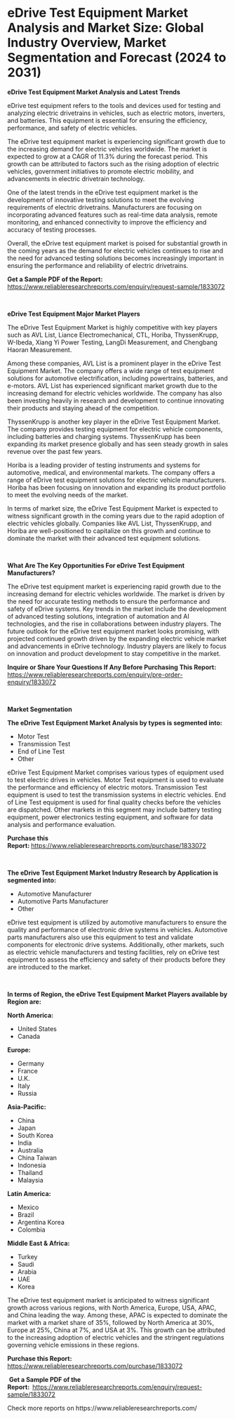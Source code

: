<p><h1>eDrive Test Equipment Market Analysis and Market Size: Global Industry Overview, Market Segmentation and Forecast (2024 to 2031)</h1></p><p><strong>eDrive Test Equipment Market Analysis and Latest Trends</strong></p>
<p><p>eDrive test equipment refers to the tools and devices used for testing and analyzing electric drivetrains in vehicles, such as electric motors, inverters, and batteries. This equipment is essential for ensuring the efficiency, performance, and safety of electric vehicles.</p><p>The eDrive test equipment market is experiencing significant growth due to the increasing demand for electric vehicles worldwide. The market is expected to grow at a CAGR of 11.3% during the forecast period. This growth can be attributed to factors such as the rising adoption of electric vehicles, government initiatives to promote electric mobility, and advancements in electric drivetrain technology.</p><p>One of the latest trends in the eDrive test equipment market is the development of innovative testing solutions to meet the evolving requirements of electric drivetrains. Manufacturers are focusing on incorporating advanced features such as real-time data analysis, remote monitoring, and enhanced connectivity to improve the efficiency and accuracy of testing processes.</p><p>Overall, the eDrive test equipment market is poised for substantial growth in the coming years as the demand for electric vehicles continues to rise and the need for advanced testing solutions becomes increasingly important in ensuring the performance and reliability of electric drivetrains.</p></p>
<p><strong>Get a Sample PDF of the Report:&nbsp;</strong> <a href="https://www.reliableresearchreports.com/enquiry/request-sample/1833072">https://www.reliableresearchreports.com/enquiry/request-sample/1833072</a></p>
<p>&nbsp;</p>
<p><strong>eDrive Test Equipment Major Market Players</strong></p>
<p><p>The eDrive Test Equipment Market is highly competitive with key players such as AVL List, Liance Electromechanical, CTL, Horiba, ThyssenKrupp, W-Ibeda, Xiang Yi Power Testing, LangDi Measurement, and Chengbang Haoran Measurement.</p><p>Among these companies, AVL List is a prominent player in the eDrive Test Equipment Market. The company offers a wide range of test equipment solutions for automotive electrification, including powertrains, batteries, and e-motors. AVL List has experienced significant market growth due to the increasing demand for electric vehicles worldwide. The company has also been investing heavily in research and development to continue innovating their products and staying ahead of the competition.</p><p>ThyssenKrupp is another key player in the eDrive Test Equipment Market. The company provides testing equipment for electric vehicle components, including batteries and charging systems. ThyssenKrupp has been expanding its market presence globally and has seen steady growth in sales revenue over the past few years.</p><p>Horiba is a leading provider of testing instruments and systems for automotive, medical, and environmental markets. The company offers a range of eDrive test equipment solutions for electric vehicle manufacturers. Horiba has been focusing on innovation and expanding its product portfolio to meet the evolving needs of the market.</p><p>In terms of market size, the eDrive Test Equipment Market is expected to witness significant growth in the coming years due to the rapid adoption of electric vehicles globally. Companies like AVL List, ThyssenKrupp, and Horiba are well-positioned to capitalize on this growth and continue to dominate the market with their advanced test equipment solutions.</p></p>
<p>&nbsp;</p>
<p><strong>What Are The Key Opportunities For eDrive Test Equipment Manufacturers?</strong></p>
<p><p>The eDrive test equipment market is experiencing rapid growth due to the increasing demand for electric vehicles worldwide. The market is driven by the need for accurate testing methods to ensure the performance and safety of eDrive systems. Key trends in the market include the development of advanced testing solutions, integration of automation and AI technologies, and the rise in collaborations between industry players. The future outlook for the eDrive test equipment market looks promising, with projected continued growth driven by the expanding electric vehicle market and advancements in eDrive technology. Industry players are likely to focus on innovation and product development to stay competitive in the market.</p></p>
<p><strong>Inquire or Share Your Questions If Any Before Purchasing This Report:</strong> <a href="https://www.reliableresearchreports.com/enquiry/pre-order-enquiry/1833072">https://www.reliableresearchreports.com/enquiry/pre-order-enquiry/1833072</a></p>
<p>&nbsp;</p>
<p><strong>Market Segmentation</strong></p>
<p><strong>The eDrive Test Equipment Market Analysis by types is segmented into:</strong></p>
<p><ul><li>Motor Test</li><li>Transmission Test</li><li>End of Line Test</li><li>Other</li></ul></p>
<p><p>eDrive Test Equipment Market comprises various types of equipment used to test electric drives in vehicles. Motor Test equipment is used to evaluate the performance and efficiency of electric motors. Transmission Test equipment is used to test the transmission systems in electric vehicles. End of Line Test equipment is used for final quality checks before the vehicles are dispatched. Other markets in this segment may include battery testing equipment, power electronics testing equipment, and software for data analysis and performance evaluation.</p></p>
<p><strong>Purchase this Report:&nbsp;</strong><a href="https://www.reliableresearchreports.com/purchase/1833072">https://www.reliableresearchreports.com/purchase/1833072</a></p>
<p>&nbsp;</p>
<p><strong>The eDrive Test Equipment Market Industry Research by Application is segmented into:</strong></p>
<p><ul><li>Automotive Manufacturer</li><li>Automotive Parts Manufacturer</li><li>Other</li></ul></p>
<p><p>eDrive test equipment is utilized by automotive manufacturers to ensure the quality and performance of electronic drive systems in vehicles. Automotive parts manufacturers also use this equipment to test and validate components for electronic drive systems. Additionally, other markets, such as electric vehicle manufacturers and testing facilities, rely on eDrive test equipment to assess the efficiency and safety of their products before they are introduced to the market.</p></p>
<p>&nbsp;</p>
<p><strong>In terms of Region, the eDrive Test Equipment Market Players available by Region are:</strong></p>
<p>
    <p> <strong> North America: </strong>
        <ul>
            <li>United States</li>
            <li>Canada</li>
        </ul>
        </p> 
    <p> <strong> Europe: </strong>
        <ul>
            <li>Germany</li>
            <li>France</li>
            <li>U.K.</li>
            <li>Italy</li>
            <li>Russia</li>
        </ul>
        </p> 
    <p> <strong> Asia-Pacific: </strong>
        <ul>
            <li>China</li>
            <li>Japan</li>
            <li>South Korea</li>
            <li>India</li>
            <li>Australia</li>
            <li>China Taiwan</li>
            <li>Indonesia</li>
            <li>Thailand</li>
            <li>Malaysia</li>
        </ul>
        </p> 
    <p> <strong> Latin America: </strong>
        <ul>
            <li>Mexico</li>
            <li>Brazil</li>
            <li>Argentina Korea</li>
            <li>Colombia</li>
        </ul>
        </p> 
    <p> <strong> Middle East & Africa: </strong>
        <ul>
            <li>Turkey</li>
            <li>Saudi</li>
            <li>Arabia</li>
            <li>UAE</li>
            <li>Korea</li>
        </ul>
    </p>
    </p>
<p><p>The eDrive test equipment market is anticipated to witness significant growth across various regions, with North America, Europe, USA, APAC, and China leading the way. Among these, APAC is expected to dominate the market with a market share of 35%, followed by North America at 30%, Europe at 25%, China at 7%, and USA at 3%. This growth can be attributed to the increasing adoption of electric vehicles and the stringent regulations governing vehicle emissions in these regions.</p></p>
<p><strong>Purchase this Report: </strong><a href="https://www.reliableresearchreports.com/purchase/1833072">https://www.reliableresearchreports.com/purchase/1833072</a></p>
<p>&nbsp;<strong>Get a Sample PDF of the Report:&nbsp;&nbsp;</strong><a href="https://www.reliableresearchreports.com/enquiry/request-sample/1833072">https://www.reliableresearchreports.com/enquiry/request-sample/1833072</a></p>
<p><strong></strong></p>
<p>Check more reports on https://www.reliableresearchreports.com/</p>